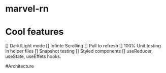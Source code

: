 # marvel-rn

# Cool features
[] Dark/Light mode
[] Infinte Scrolling
[] Pull to refresh
[] 100% Unit testing in helper files
[] Snapshot testing
[] Styled components
[] useReducer, useState, useEffets hooks.

#Architecture
